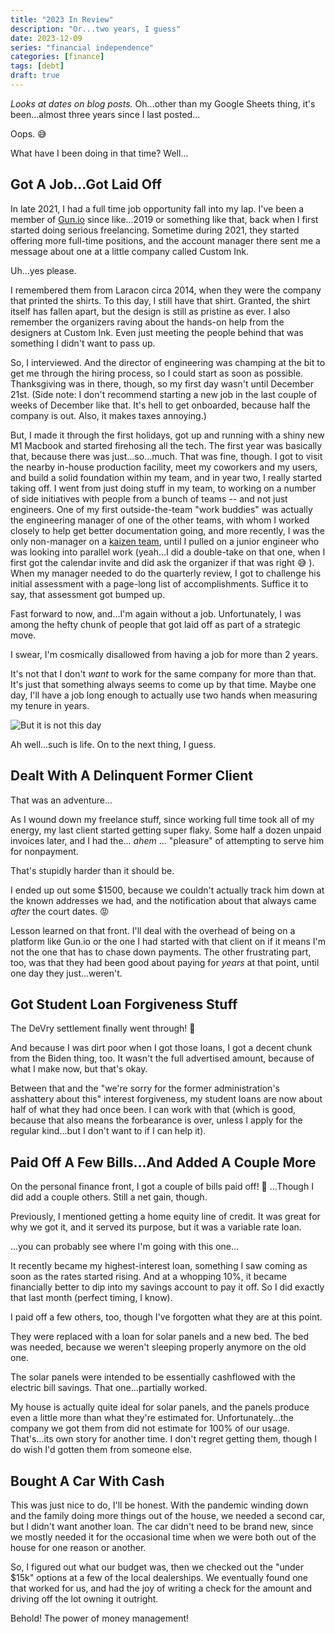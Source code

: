 ```yaml
---
title: "2023 In Review"
description: "Or...two years, I guess"
date: 2023-12-09
series: "financial independence"
categories: [finance]
tags: [debt]
draft: true
---
```


_Looks at dates on blog posts._ Oh...other than my Google Sheets thing, it's been...almost three years since I last posted...

Oops. 😅

What have I been doing in that time? Well...

## Got A Job...Got Laid Off

In late 2021, I had a full time job opportunity fall into my lap. I've been a member of [Gun.io](https://gun.io) since like...2019 or something like that, back when I first started doing serious freelancing. Sometime during 2021, they started offering more full-time positions, and the account manager there sent me a message about one at a little company called Custom Ink.

Uh...yes please.

I remembered them from Laracon circa 2014, when they were the company that printed the shirts. To this day, I still have that shirt. Granted, the shirt itself has fallen apart, but the design is still as pristine as ever. I also remember the organizers raving about the hands-on help from the designers at Custom Ink. Even just meeting the people behind that was something I didn't want to pass up.

So, I interviewed. And the director of engineering was champing at the bit to get me through the hiring process, so I could start as soon as possible. Thanksgiving was in there, though, so my first day wasn't until December 21st. (Side note: I don't recommend starting a new job in the last couple of weeks of December like that. It's hell to get onboarded, because half the company is out. Also, it makes taxes annoying.)

But, I made it through the first holidays, got up and running with a shiny new M1 Macbook and started firehosing all the tech. The first year was basically that, because there was just...so...much. That was fine, though. I got to visit the nearby in-house production facility, meet my coworkers and my users, and build a solid foundation within my team, and in year two, I really started taking off. I went from just doing stuff in my team, to working on a number of side initiatives with people from a bunch of teams -- and not just engineers. One of my first outside-the-team "work buddies" was actually the engineering manager of one of the other teams, with whom I worked closely to help get better documentation going, and more recently, I was the only non-manager on a [kaizen team](https://blog.kainexus.com/insights/improvement-disciplines/kaizen/what-is-kaizen/everything-your-team-needs-to-know), until I pulled on a junior engineer who was looking into parallel work (yeah...I did a double-take on that one, when I first got the calendar invite and did ask the organizer if that was right 😅 ). When my manager needed to do the quarterly review, I got to challenge his initial assessment with a page-long list of accomplishments. Suffice it to say, that assessment got bumped up.

Fast forward to now, and...I'm again without a job. Unfortunately, I was among the hefty chunk of people that got laid off as part of a strategic move.

I swear, I'm cosmically disallowed from having a job for more than 2 years.

It's not that I don't _want_ to work for the same company for more than that. It's just that something always seems to come up by that time. Maybe one day, I'll have a job long enough to actually use two hands when measuring my tenure in years.

![But it is not this day](https://media1.tenor.com/images/6b4fa08a8d8fd37e2d0c6fd875d39353/tenor.gif?itemid=14797074)

Ah well...such is life. On to the next thing, I guess.

## Dealt With A Delinquent Former Client

That was an adventure...

As I wound down my freelance stuff, since working full time took all of my energy, my last client started getting super flaky. Some half a dozen unpaid invoices later, and I had the... *ahem* ... "pleasure" of attempting to serve him for nonpayment.

That's stupidly harder than it should be.

I ended up out some $1500, because we couldn't actually track him down at the known addresses we had, and the notification about that always came _after_ the court dates. 😡

Lesson learned on that front. I'll deal with the overhead of being on a platform like Gun.io or the one I had started with that client on if it means I'm not the one that has to chase down payments. The other frustrating part, too, was that they had been good about paying for _years_ at that point, until one day they just...weren't.

## Got Student Loan Forgiveness Stuff

The DeVry settlement finally went through! 🥳

And because I was dirt poor when I got those loans, I got a decent chunk from the Biden thing, too. It wasn't the full advertised amount, because of what I make now, but that's okay.

Between that and the "we're sorry for the former administration's asshattery about this" interest forgiveness, my student loans are now about half of what they had once been. I can work with that (which is good, because that also means the forbearance is over, unless I apply for the regular kind...but I don't want to if I can help it).

## Paid Off A Few Bills...And Added A Couple More

On the personal finance front, I got a couple of bills paid off! 🥳 ...Though I did add a couple others. Still a net gain, though.

Previously, I mentioned getting a home equity line of credit. It was great for why we got it, and it served its purpose, but it was a variable rate loan.

...you can probably see where I'm going with this one...

It recently became my highest-interest loan, something I saw coming as soon as the rates started rising. And at a whopping 10%, it became financially better to dip into my savings account to pay it off. So I did exactly that last month (perfect timing, I know).

I paid off a few others, too, though I've forgotten what they are at this point.

They were replaced with a loan for solar panels and a new bed. The bed was needed, because we weren't sleeping properly anymore on the old one.

The solar panels were intended to be essentially cashflowed with the electric bill savings. That one...partially worked.

My house is actually quite ideal for solar panels, and the panels produce even a little more than what they're estimated for. Unfortunately...the company we got them from did not estimate for 100% of our usage. That's...its own story for another time. I don't regret getting them, though I do wish I'd gotten them from someone else.

## Bought A Car With Cash

This was just nice to do, I'll be honest. With the pandemic winding down and the family doing more things out of the house, we needed a second car, but I didn't want another loan. The car didn't need to be brand new, since we mostly needed it for the occasional time when we were both out of the house for one reason or another.

So, I figured out what our budget was, then we checked out the "under $15k" options at a few of the local dealerships. We eventually found one that worked for us, and had the joy of writing a check for the amount and driving off the lot owning it outright.

Behold! The power of money management!
